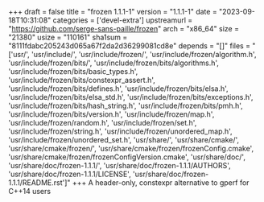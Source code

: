 +++
draft = false
title = "frozen 1.1.1-1"
version = "1.1.1-1"
date = "2023-09-18T10:31:08"
categories = ['devel-extra']
upstreamurl = "https://github.com/serge-sans-paille/frozen"
arch = "x86_64"
size = "21380"
usize = "110161"
sha1sum = "8111fdabc205243d065a67f2da2d36299081cd8e"
depends = "[]"
files = "['usr/', 'usr/include/', 'usr/include/frozen/', 'usr/include/frozen/algorithm.h', 'usr/include/frozen/bits/', 'usr/include/frozen/bits/algorithms.h', 'usr/include/frozen/bits/basic_types.h', 'usr/include/frozen/bits/constexpr_assert.h', 'usr/include/frozen/bits/defines.h', 'usr/include/frozen/bits/elsa.h', 'usr/include/frozen/bits/elsa_std.h', 'usr/include/frozen/bits/exceptions.h', 'usr/include/frozen/bits/hash_string.h', 'usr/include/frozen/bits/pmh.h', 'usr/include/frozen/bits/version.h', 'usr/include/frozen/map.h', 'usr/include/frozen/random.h', 'usr/include/frozen/set.h', 'usr/include/frozen/string.h', 'usr/include/frozen/unordered_map.h', 'usr/include/frozen/unordered_set.h', 'usr/share/', 'usr/share/cmake/', 'usr/share/cmake/frozen/', 'usr/share/cmake/frozen/frozenConfig.cmake', 'usr/share/cmake/frozen/frozenConfigVersion.cmake', 'usr/share/doc/', 'usr/share/doc/frozen-1.1.1/', 'usr/share/doc/frozen-1.1.1/AUTHORS', 'usr/share/doc/frozen-1.1.1/LICENSE', 'usr/share/doc/frozen-1.1.1/README.rst']"
+++
A header-only, constexpr alternative to gperf for C++14 users